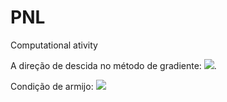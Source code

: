 # PNL
Computational ativity 

 A direção de descida no método de gradiente: <img src="https://render.githubusercontent.com/render/math?math=d^{k}=-\nabla f(x^{k})">.

 Condição de armijo:
  <img src="https://render.githubusercontent.com/render/math?math=f(\bar{x}+\bar{t}d) \leq f(\bar{x})+\eta\bar{t}\nabla f(\bar{x})^Td">

